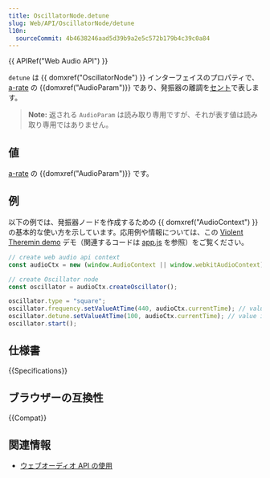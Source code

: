 ```yaml
---
title: OscillatorNode.detune
slug: Web/API/OscillatorNode/detune
l10n:
  sourceCommit: 4b4638246aad5d39b9a2e5c572b179b4c39c0a84
---
```


{{ APIRef("Web Audio API") }}

`detune` は {{ domxref("OscillatorNode") }} インターフェイスのプロパティで、 [a-rate](/ja/docs/Web/API/AudioParam#a-rate) の {{domxref("AudioParam")}} であり、発振器の離調を[セント](<https://ja.wikipedia.org/wiki/セント_(音楽)>)で表します。

> **Note:** 返される `AudioParam` は読み取り専用ですが、それが表す値は読み取り専用ではありません。

## 値

[a-rate](/ja/docs/Web/API/AudioParam#a-rate) の {{domxref("AudioParam")}} です。

## 例

以下の例では、発振器ノードを作成するための {{ domxref("AudioContext") }} の基本的な使い方を示しています。応用例や情報については、この [Violent Theremin demo](https://mdn.github.io/webaudio-examples/violent-theremin/) デモ（関連するコードは [app.js](https://github.com/mdn/webaudio-examples/blob/master/violent-theremin/scripts/app.js) を参照）をご覧ください。

```js
// create web audio api context
const audioCtx = new (window.AudioContext || window.webkitAudioContext)();

// create Oscillator node
const oscillator = audioCtx.createOscillator();

oscillator.type = "square";
oscillator.frequency.setValueAtTime(440, audioCtx.currentTime); // value in hertz
oscillator.detune.setValueAtTime(100, audioCtx.currentTime); // value in cents
oscillator.start();
```

## 仕様書

{{Specifications}}

## ブラウザーの互換性

{{Compat}}

## 関連情報

- [ウェブオーディオ API の使用](/ja/docs/Web/API/Web_Audio_API/Using_Web_Audio_API)
